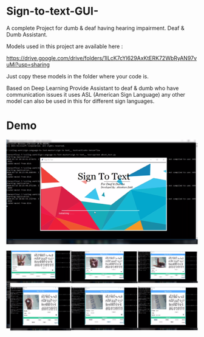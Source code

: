 # Sign-to-text-GUI-
A complete Project for dumb & deaf having hearing impairment. Deaf & Dumb Assistant.

Models used in this project are available here :

https://drive.google.com/drive/folders/1lLcK7cYl629AxKtERK72WbRyAN97vuMi?usp=sharing

Just copy these models in the folder where your code is.

Based on Deep Learning Provide Assistant to deaf & dumb who have communication issues it uses ASL (American Sign Language) any other model can also be used in this for different sign languages.

# Demo

![Project_Demo](https://github.com/ahtesham007/Sign-to-text-GUI-/blob/master/intro.png)

![Project_Demo](https://github.com/ahtesham007/Sign-to-text-GUI-/blob/master/sign.png)
